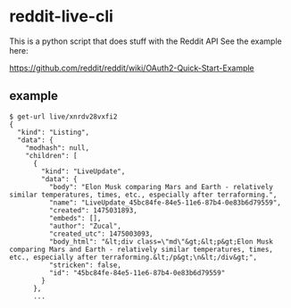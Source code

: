 # reddit-live-cli

This is a python script that does stuff with the Reddit API
See the example here:

https://github.com/reddit/reddit/wiki/OAuth2-Quick-Start-Example

## example

```
$ get-url live/xnrdv28vxfi2
{
  "kind": "Listing",
  "data": {
    "modhash": null,
    "children": [
      {
        "kind": "LiveUpdate",
        "data": {
          "body": "Elon Musk comparing Mars and Earth - relatively similar temperatures, times, etc., especially after terraforming.",
          "name": "LiveUpdate_45bc84fe-84e5-11e6-87b4-0e83b6d79559",
          "created": 1475031893,
          "embeds": [],
          "author": "Zucal",
          "created_utc": 1475003093,
          "body_html": "&lt;div class=\"md\"&gt;&lt;p&gt;Elon Musk comparing Mars and Earth - relatively similar temperatures, times, etc., especially after terraforming.&lt;/p&gt;\n&lt;/div&gt;",
          "stricken": false,
          "id": "45bc84fe-84e5-11e6-87b4-0e83b6d79559"
        }
      },
      ...
```


